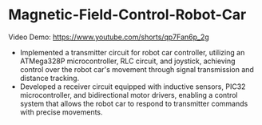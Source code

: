 # Magnetic-Field-Control-Robot-Car

Video Demo: https://www.youtube.com/shorts/qp7Fan6p_2g

- Implemented a transmitter circuit for robot car controller, utilizing an ATMega328P microcontroller, RLC circuit, and joystick, achieving control over the robot car's movement through signal transmission and distance tracking. 
-	Developed a receiver circuit equipped with inductive sensors, PIC32 microcontroller, and bidirectional motor drivers, enabling a control system that allows the robot car to respond to transmitter commands with precise movements.

